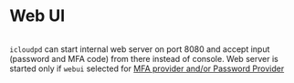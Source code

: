 # Web UI

```{versionadded} 1.21.0
```

`icloudpd` can start internal web server on port 8080 and accept input (password and MFA code) from there instead of console. Web server is started only if `webui` selected for [MFA provider and/or Password Provider](authentication)
